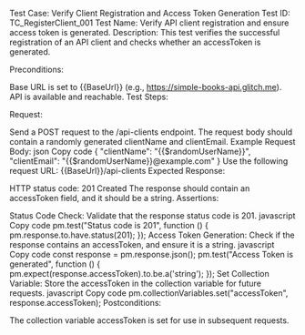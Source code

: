 Test Case: Verify Client Registration and Access Token Generation
Test ID: TC_RegisterClient_001
Test Name: Verify API client registration and ensure access token is generated.
Description: This test verifies the successful registration of an API client and checks whether an accessToken is generated.

Preconditions:

Base URL is set to {{BaseUrl}} (e.g., https://simple-books-api.glitch.me).
API is available and reachable.
Test Steps:

Request:

Send a POST request to the /api-clients endpoint.
The request body should contain a randomly generated clientName and clientEmail. Example Request Body:
json
Copy code
{
  "clientName": "{{$randomUserName}}",
  "clientEmail": "{{$randomUserName}}@example.com"
}
Use the following request URL:
{{BaseUrl}}/api-clients
Expected Response:

HTTP status code: 201 Created
The response should contain an accessToken field, and it should be a string.
Assertions:

Status Code Check: Validate that the response status code is 201.
javascript
Copy code
pm.test("Status code is 201", function () {
    pm.response.to.have.status(201);
});
Access Token Generation: Check if the response contains an accessToken, and ensure it is a string.
javascript
Copy code
const response = pm.response.json();
pm.test("Access Token is generated", function () {
    pm.expect(response.accessToken).to.be.a('string');
});
Set Collection Variable: Store the accessToken in the collection variable for future requests.
javascript
Copy code
pm.collectionVariables.set("accessToken", response.accessToken);
Postconditions:

The collection variable accessToken is set for use in subsequent requests.
